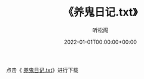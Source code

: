 ﻿---
title:  《养鬼日记.txt》
date:   2022-01-01T00:00:00+00:00
author: 听松阁
layout: post
permalink: /养鬼日记/
categories: 小说
tags: [小说]
---

点击《 [养鬼日记.txt](http://img.660000.xyz/bookstukust/book/bntxt/10/养鬼日记.txt)》进行下载